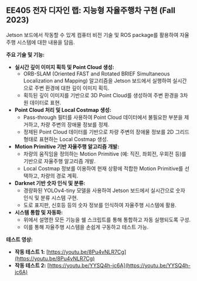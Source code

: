 ## EE405 전자 디자인 랩: 지능형 자율주행차 구현 (Fall 2023)

Jetson 보드에서 작동할 수 있게 컴퓨터 비전 기술 및 ROS package를 활용하여 자율주행 시스템에 대한 내용을 담음.

**주요 기술 및 기능:**

* **실시간 깊이 이미지 획득 및 Point Cloud 생성:**
    * ORB-SLAM (Oriented FAST and Rotated BRIEF Simultaneous Localization and Mapping) 알고리즘을 Jetson 보드에서 실행하여 실시간으로 주변 환경에 대한 깊이 이미지 획득.
    * 획득된 깊이 이미지를 기반으로 3D Point Cloud를 생성하여 주변 환경을 3차원 데이터로 표현.
* **Point Cloud 처리 및 Local Costmap 생성:**
    * Pass-through 필터를 사용하여 Point Cloud 데이터에서 불필요한 부분을 제거하고, 차량 주변의 장애물 정보를 정제.
    * 정제된 Point Cloud 데이터를 기반으로 차량 주변의 장애물 정보를 2D 그리드 형태로 표현하는 Local Costmap 생성.
* **Motion Primitive 기반 자율주행 알고리즘 개발:**
    * 차량의 움직임을 정의하는 Motion Primitive (예: 직진, 좌회전, 우회전 등)를 기반으로 자율주행 알고리즘 개발.
    * Local Costmap 정보를 이용하여 현재 상황에 적합한 Motion Primitive를 선택하고, 차량의 경로 계획.
* **Darknet 기반 숫자 인식 및 분류:**
    * 경량화된 YOLOv4-tiny 모델을 사용하여 Jetson 보드에서 실시간으로 숫자 인식 및 분류 시스템 구현.
    * 도로 표지판, 신호등 등의 숫자 정보를 인식하여 자율주행 시스템에 활용.
* **시스템 통합 및 자동화:**
    * 위에서 설명한 모든 기능을 쉘 스크립트를 통해 통합하고 자동 실행되도록 구성.
    * 이를 통해 자율주행 시스템을 손쉽게 구동하고 테스트 가능.

**테스트 영상:**

* **작동 테스트 1:** [https://youtu.be/8Pu4vNLR7Cg](https://youtu.be/8Pu4vNLR7Cg)
* **작동 테스트 2:** [https://youtu.be/YYSQ4h-jc6A](https://youtu.be/YYSQ4h-jc6A)
